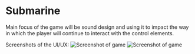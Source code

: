 # Submarine
Main focus of the game will be sound design and using it to impact the way in which the player will continue to interact with the control elements.

Screenshots of the UI/UX:
![Screenshot of game](https://i.postimg.cc/6qgLS78c/Screenshot-147.png)
![Screenshot of game](https://i.postimg.cc/05Bfr4VS/Screenshot-148.png)
